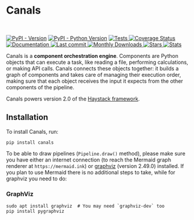 # Canals

<p align="center" float="left">
  <img alt="" src="https://raw.githubusercontent.com/deepset-ai/canals/main/images/canals-logo-light.png#gh-dark-mode-only"/>
  <img alt="" src="https://raw.githubusercontent.com/deepset-ai/canals/main/images/canals-logo-dark.png#gh-light-mode-only"/>
</p>

[![PyPI - Version](https://img.shields.io/pypi/v/canals.svg)](https://pypi.org/project/canals)
[![PyPI - Python Version](https://img.shields.io/pypi/pyversions/canals.svg)](https://pypi.org/project/canals)
<a href="https://github.com/deepset-ai/canals/actions/workflows/tests.yml">
    <img alt="Tests" src="https://github.com/deepset-ai/canals/workflows/Tests/badge.svg?branch=main">
</a>
[![Coverage Status](https://coveralls.io/repos/github/deepset-ai/canals/badge.svg?branch=main)](https://coveralls.io/github/deepset-ai/canals?branch=main)
<a href="https://deepset-ai.github.io/canals/">
    <img alt="Documentation" src="https://img.shields.io/website?label=documentation&up_message=online&url=https%3A%2F%2Fdeepset-ai.github.io/canals/">
</a>
<a href="https://github.com/deepset-ai/canals/commits/main">
    <img alt="Last commit" src="https://img.shields.io/github/last-commit/deepset-ai/canals">
</a>
<a href="https://pepy.tech/project/canals">
    <img alt="Monthly Downloads" src="https://pepy.tech/badge/canals/month">
</a>
<a href="https://github.com/deepset-ai/canals">
    <img alt="Stars" src="https://shields.io/github/stars/deepset-ai/canals?style=social">
</a>
<a href="https://ossinsight.io/analyze/deepset-ai/canals">
    <img alt="Stats" src="https://img.shields.io/badge/Stats-updated-blue">
</a>

Canals is a **component orchestration engine**. Components are Python objects that can execute a task, like reading a file, performing calculations, or making API calls. Canals connects these objects together: it builds a graph of components and takes care of managing their execution order, making sure that each object receives the input it expects from the other components of the pipeline.

Canals powers version 2.0 of the [Haystack framework](https://github.com/deepset-ai/haystack).

## Installation

To install Canals, run:

```console
pip install canals
```

To be able to draw pipelines (`Pipeline.draw()` method), please make sure you have either an internet connection (to reach the Mermaid graph renderer at `https://mermaid.ink`) or [graphviz](https://graphviz.org/download/) (version 2.49.0) installed. If you
plan to use Mermaid there is no additional steps to take, while for graphviz 
you need to do:

### GraphViz
```console
sudo apt install graphviz  # You may need `graphviz-dev` too
pip install pygraphviz
```
